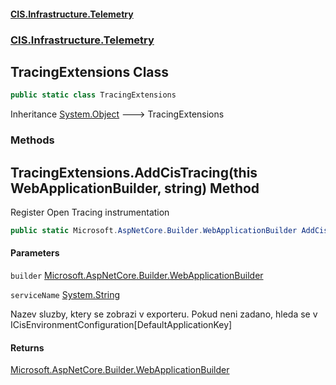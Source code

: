 #### [CIS.Infrastructure.Telemetry](index.md 'index')
### [CIS.Infrastructure.Telemetry](CIS.Infrastructure.Telemetry.md 'CIS.Infrastructure.Telemetry')

## TracingExtensions Class

```csharp
public static class TracingExtensions
```

Inheritance [System.Object](https://docs.microsoft.com/en-us/dotnet/api/System.Object 'System.Object') &#129106; TracingExtensions
### Methods

<a name='CIS.Infrastructure.Telemetry.TracingExtensions.AddCisTracing(thisMicrosoft.AspNetCore.Builder.WebApplicationBuilder,string)'></a>

## TracingExtensions.AddCisTracing(this WebApplicationBuilder, string) Method

Register Open Tracing instrumentation

```csharp
public static Microsoft.AspNetCore.Builder.WebApplicationBuilder AddCisTracing(this Microsoft.AspNetCore.Builder.WebApplicationBuilder builder, string? serviceName=null);
```
#### Parameters

<a name='CIS.Infrastructure.Telemetry.TracingExtensions.AddCisTracing(thisMicrosoft.AspNetCore.Builder.WebApplicationBuilder,string).builder'></a>

`builder` [Microsoft.AspNetCore.Builder.WebApplicationBuilder](https://docs.microsoft.com/en-us/dotnet/api/Microsoft.AspNetCore.Builder.WebApplicationBuilder 'Microsoft.AspNetCore.Builder.WebApplicationBuilder')

<a name='CIS.Infrastructure.Telemetry.TracingExtensions.AddCisTracing(thisMicrosoft.AspNetCore.Builder.WebApplicationBuilder,string).serviceName'></a>

`serviceName` [System.String](https://docs.microsoft.com/en-us/dotnet/api/System.String 'System.String')

Nazev sluzby, ktery se zobrazi v exporteru. Pokud neni zadano, hleda se v ICisEnvironmentConfiguration[DefaultApplicationKey]

#### Returns
[Microsoft.AspNetCore.Builder.WebApplicationBuilder](https://docs.microsoft.com/en-us/dotnet/api/Microsoft.AspNetCore.Builder.WebApplicationBuilder 'Microsoft.AspNetCore.Builder.WebApplicationBuilder')